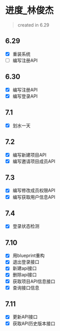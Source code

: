 # 进度_林俊杰

> created in 6.29

## 6.29

- [x] 重装系统
- [ ] 编写注册API

## 6.30

- [x] 编写注册API
- [x] 编写登录API

## 7.1

- [x] 划水一天

## 7.2

- [x] 编写新建项目API
- [x]  编写邀请项目成员API

## 7.3

- [x] 编写修改成员权限API
- [x] 编写获取用户信息API

## 7.4

- [x] 登录状态检测

## 7.10

- [x] 用blueprint重构
- [x] 退出登录接口
- [x] 新建api接口
- [x] 删除api接口
- [x] 获取项目API信息接口
- [x] 查询接口信息

## 7.11

* [x] 更新API接口
* [x] 获取API历史版本接口